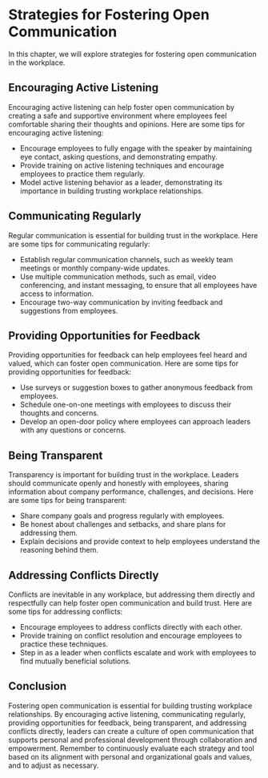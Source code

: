 Strategies for Fostering Open Communication
====================================================================================

In this chapter, we will explore strategies for fostering open communication in the workplace.

Encouraging Active Listening
----------------------------

Encouraging active listening can help foster open communication by creating a safe and supportive environment where employees feel comfortable sharing their thoughts and opinions. Here are some tips for encouraging active listening:

* Encourage employees to fully engage with the speaker by maintaining eye contact, asking questions, and demonstrating empathy.
* Provide training on active listening techniques and encourage employees to practice them regularly.
* Model active listening behavior as a leader, demonstrating its importance in building trusting workplace relationships.

Communicating Regularly
-----------------------

Regular communication is essential for building trust in the workplace. Here are some tips for communicating regularly:

* Establish regular communication channels, such as weekly team meetings or monthly company-wide updates.
* Use multiple communication methods, such as email, video conferencing, and instant messaging, to ensure that all employees have access to information.
* Encourage two-way communication by inviting feedback and suggestions from employees.

Providing Opportunities for Feedback
------------------------------------

Providing opportunities for feedback can help employees feel heard and valued, which can foster open communication. Here are some tips for providing opportunities for feedback:

* Use surveys or suggestion boxes to gather anonymous feedback from employees.
* Schedule one-on-one meetings with employees to discuss their thoughts and concerns.
* Develop an open-door policy where employees can approach leaders with any questions or concerns.

Being Transparent
-----------------

Transparency is important for building trust in the workplace. Leaders should communicate openly and honestly with employees, sharing information about company performance, challenges, and decisions. Here are some tips for being transparent:

* Share company goals and progress regularly with employees.
* Be honest about challenges and setbacks, and share plans for addressing them.
* Explain decisions and provide context to help employees understand the reasoning behind them.

Addressing Conflicts Directly
-----------------------------

Conflicts are inevitable in any workplace, but addressing them directly and respectfully can help foster open communication and build trust. Here are some tips for addressing conflicts:

* Encourage employees to address conflicts directly with each other.
* Provide training on conflict resolution and encourage employees to practice these techniques.
* Step in as a leader when conflicts escalate and work with employees to find mutually beneficial solutions.

Conclusion
----------

Fostering open communication is essential for building trusting workplace relationships. By encouraging active listening, communicating regularly, providing opportunities for feedback, being transparent, and addressing conflicts directly, leaders can create a culture of open communication that supports personal and professional development through collaboration and empowerment. Remember to continuously evaluate each strategy and tool based on its alignment with personal and organizational goals and values, and to adjust as necessary.
